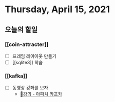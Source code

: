 # Thursday, April 15, 2021

## 오늘의 할일
### [[coin-attracter]] 
- [ ] 프레임 레이아웃 만들기
- [ ] [[sqlite3]] 학습

### [[kafka]]
- [ ] 동영상 강좌를 보자
  - [📝강의 - 아파치 카프카](https://www.youtube.com/watch?v=waw0XXNX-uQ&list=PL3Re5Ri5rZmkY46j6WcJXQYRlDRZSUQ1j)